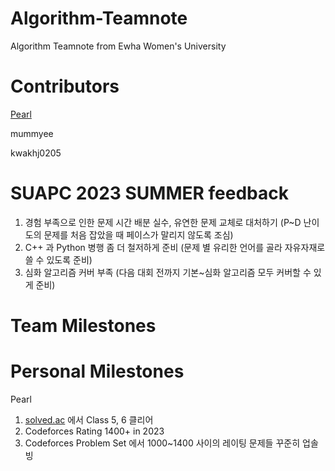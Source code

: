 # Algorithm-Teamnote
Algorithm Teamnote from Ewha Women's University 


# Contributors

[Pearl](https://github.com/Pearl-K)


mummyee


kwakhj0205




# SUAPC 2023 SUMMER feedback


1. 경험 부족으로 인한 문제 시간 배분 실수, 유연한 문제 교체로 대처하기 (P~D 난이도의 문제를 처음 잡았을 때 페이스가 말리지 않도록 조심)
2. C++ 과 Python 병행 좀 더 철저하게 준비 (문제 별 유리한 언어를 골라 자유자재로 쓸 수 있도록 준비)
3. 심화 알고리즘 커버 부족 (다음 대회 전까지 기본~심화 알고리즘 모두 커버할 수 있게 준비)


# Team Milestones



# Personal Milestones


Pearl
1. [solved.ac](https://solved.ac/) 에서 Class 5, 6 클리어
2. Codeforces Rating 1400+ in 2023
3. Codeforces Problem Set 에서 1000~1400 사이의 레이팅 문제들 꾸준히 업솔빙
